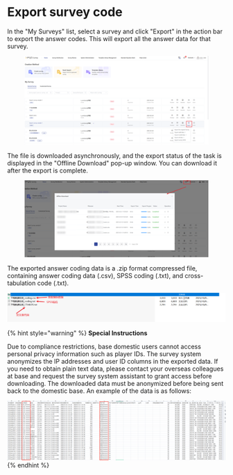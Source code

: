 # Export survey code

In the "My Surveys" list, select a survey and click "Export" in the action bar to export the answer codes. This will export all the answer data for that survey.

<figure><img src="../../../.gitbook/assets/image (930).png" alt=""><figcaption></figcaption></figure>

&#x20;The file is downloaded asynchronously, and the export status of the task is displayed in the "Offline Download" pop-up window. You can download it after the export is complete.

<figure><img src="../../../.gitbook/assets/image (931).png" alt=""><figcaption></figcaption></figure>

The exported answer coding data is a .zip format compressed file, containing answer coding data (.csv), SPSS coding (.txt), and cross-tabulation code (.txt).

![Exported survey response data file](../../../.gitbook/assets/Snipaste_2023-10-09_10-27-02.png)

{% hint style="warning" %}
**Special Instructions**

Due to compliance restrictions, base domestic users cannot access personal privacy information such as player IDs. The survey system anonymizes the IP addresses and user ID columns in the exported data. If you need to obtain plain text data, please contact your overseas colleagues at base and request the survey system assistant to grant access before downloading. The downloaded data must be anonymized before being sent back to the domestic base. An example of the data is as follows:

<img src="../../../.gitbook/assets/image (2) (1) (1) (1) (1) (1).png" alt="" data-size="original">
{% endhint %}







